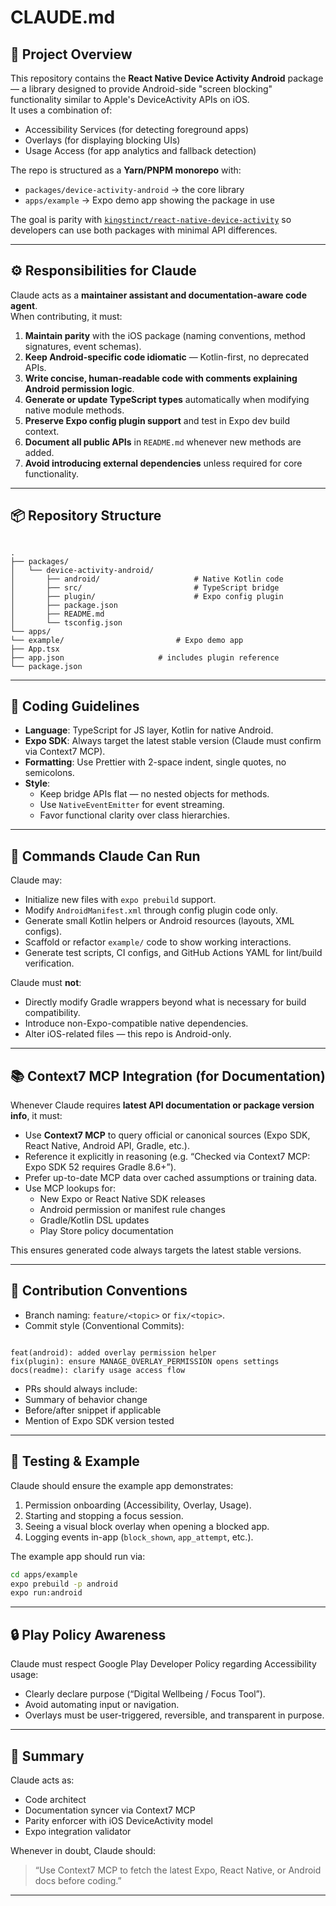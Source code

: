 # CLAUDE.md

## 🧠 Project Overview

This repository contains the **React Native Device Activity Android** package — a library designed to provide Android-side "screen blocking" functionality similar to Apple's DeviceActivity APIs on iOS.  
It uses a combination of:
- Accessibility Services (for detecting foreground apps)
- Overlays (for displaying blocking UIs)
- Usage Access (for app analytics and fallback detection)

The repo is structured as a **Yarn/PNPM monorepo** with:
- `packages/device-activity-android` → the core library
- `apps/example` → Expo demo app showing the package in use

The goal is parity with [`kingstinct/react-native-device-activity`](https://github.com/kingstinct/react-native-device-activity) so developers can use both packages with minimal API differences.

---

## ⚙️ Responsibilities for Claude

Claude acts as a **maintainer assistant and documentation-aware code agent**.  
When contributing, it must:

1. **Maintain parity** with the iOS package (naming conventions, method signatures, event schemas).
2. **Keep Android-specific code idiomatic** — Kotlin-first, no deprecated APIs.
3. **Write concise, human-readable code with comments explaining Android permission logic**.
4. **Generate or update TypeScript types** automatically when modifying native module methods.
5. **Preserve Expo config plugin support** and test in Expo dev build context.
6. **Document all public APIs** in `README.md` whenever new methods are added.
7. **Avoid introducing external dependencies** unless required for core functionality.

---

## 📦 Repository Structure

```

.
├── packages/
│   └── device-activity-android/
│       ├── android/                     # Native Kotlin code
│       ├── src/                         # TypeScript bridge
│       ├── plugin/                      # Expo config plugin
│       ├── package.json
│       ├── README.md
│       └── tsconfig.json
└── apps/
└── example/                         # Expo demo app
├── App.tsx
├── app.json                     # includes plugin reference
└── package.json

```

---

## 🔄 Coding Guidelines

- **Language**: TypeScript for JS layer, Kotlin for native Android.
- **Expo SDK**: Always target the latest stable version (Claude must confirm via Context7 MCP).
- **Formatting**: Use Prettier with 2-space indent, single quotes, no semicolons.
- **Style**:
  - Keep bridge APIs flat — no nested objects for methods.
  - Use `NativeEventEmitter` for event streaming.
  - Favor functional clarity over class hierarchies.

---

## 🧩 Commands Claude Can Run

Claude may:

- Initialize new files with `expo prebuild` support.
- Modify `AndroidManifest.xml` through config plugin code only.
- Generate small Kotlin helpers or Android resources (layouts, XML configs).
- Scaffold or refactor `example/` code to show working interactions.
- Generate test scripts, CI configs, and GitHub Actions YAML for lint/build verification.

Claude must **not**:
- Directly modify Gradle wrappers beyond what is necessary for build compatibility.
- Introduce non-Expo-compatible native dependencies.
- Alter iOS-related files — this repo is Android-only.

---

## 📚 Context7 MCP Integration (for Documentation)

Whenever Claude requires **latest API documentation or package version info**, it must:

- Use **Context7 MCP** to query official or canonical sources (Expo SDK, React Native, Android API, Gradle, etc.).
- Reference it explicitly in reasoning (e.g. “Checked via Context7 MCP: Expo SDK 52 requires Gradle 8.6+”).
- Prefer up-to-date MCP data over cached assumptions or training data.
- Use MCP lookups for:
  - New Expo or React Native SDK releases
  - Android permission or manifest rule changes
  - Gradle/Kotlin DSL updates
  - Play Store policy documentation

This ensures generated code always targets the latest stable versions.

---

## 🧩 Contribution Conventions

- Branch naming: `feature/<topic>` or `fix/<topic>`.
- Commit style (Conventional Commits):
```

feat(android): added overlay permission helper
fix(plugin): ensure MANAGE_OVERLAY_PERMISSION opens settings
docs(readme): clarify usage access flow

````
- PRs should always include:
- Summary of behavior change
- Before/after snippet if applicable
- Mention of Expo SDK version tested

---

## 🧪 Testing & Example

Claude should ensure the example app demonstrates:
1. Permission onboarding (Accessibility, Overlay, Usage).
2. Starting and stopping a focus session.
3. Seeing a visual block overlay when opening a blocked app.
4. Logging events in-app (`block_shown`, `app_attempt`, etc.).

The example app should run via:
```bash
cd apps/example
expo prebuild -p android
expo run:android
````

---

## 🔒 Play Policy Awareness

Claude must respect Google Play Developer Policy regarding Accessibility usage:

* Clearly declare purpose (“Digital Wellbeing / Focus Tool”).
* Avoid automating input or navigation.
* Overlays must be user-triggered, reversible, and transparent in purpose.

---

## 💬 Summary

Claude acts as:

* Code architect
* Documentation syncer via Context7 MCP
* Parity enforcer with iOS DeviceActivity model
* Expo integration validator

Whenever in doubt, Claude should:

> “Use Context7 MCP to fetch the latest Expo, React Native, or Android docs before coding.”

---


```
